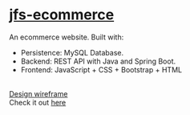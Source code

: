 # <a href="https://txlocnguyen.github.io/jfs-ecommerce/">jfs-ecommerce</a>
An ecommerce website.
Built with:
- Persistence: MySQL Database.
- Backend: REST API with Java and Spring Boot.
- Frontend: JavaScript + CSS + Bootstrap + HTML
<br>
<a href="https://app.moqups.com/z8XYZRXT8K1AW4d0rSd6ZxTSIv1i49gq/view/page/a0d565969">Design wireframe</a><br>
Check it out <a href="https://txlocnguyen.github.io/jfs-ecommerce/">here</a>
